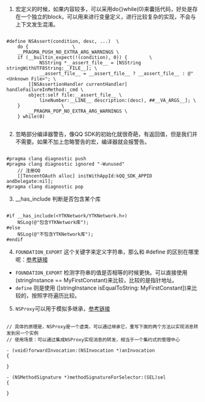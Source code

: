 
1. 宏定义的时候，如果内容较多，可以采用do{}while(0)来囊括代码，好处是存在一个独立的block，可以用来进行变量定义，进行比较复杂的实现，不会与上下文发生混淆。

```objc

#define NSAssert(condition, desc, ...)	\
    do {				\
	__PRAGMA_PUSH_NO_EXTRA_ARG_WARNINGS \
	if (__builtin_expect(!(condition), 0)) {		\
            NSString *__assert_file__ = [NSString stringWithUTF8String:__FILE__]; \
            __assert_file__ = __assert_file__ ? __assert_file__ : @"<Unknown File>"; \
	    [[NSAssertionHandler currentHandler] handleFailureInMethod:_cmd \
		object:self file:__assert_file__ \
	    	lineNumber:__LINE__ description:(desc), ##__VA_ARGS__]; \
	}				\
        __PRAGMA_POP_NO_EXTRA_ARG_WARNINGS \
    } while(0)


```



2. 忽略部分编译器警告，像QQ SDK的初始化就很奇葩，有返回值，但是我们并不需要。如果不加上忽略警告的宏，编译器就会报警告。

```objc

#pragma clang diagnostic push
#pragma clang diagnostic ignored "-Wunused"
    // 注册QQ
    [[TencentOAuth alloc] initWithAppId:kQQ_SDK_APPID andDelegate:nil];
#pragma clang diagnostic pop

```

3. __has_include 判断是否包含某个库

```objc

#if __has_include(<YTKNetwork/YTKNetwork.h>)
    NSLog(@"包含YTKNetwork库");
#else
    NSLog(@"不包含YTKNetwork库");
#endif

```

4. `FOUNDATION_EXPORT` 这个关键字来定义字符串，那么和 #define 的区别在哪里呢：[参考链接](https://www.jianshu.com/p/0694eb214d87)

 * `FOUNDATION_EXPORT` 检测字符串的值是否相等的时候更快。可以直接使用(stringInstance == MyFirstConstant)来比较，比较的是指针地址。
 * `define` 则是使用 ([stringInstance isEqualToString: MyFirstConstant])来比较的，按照字符遍历比较。


5. `NSProxy`可以用于模拟多继承，[参考链接](http://ios.jobbole.com/87856/)

```objc

// 具体的原理是，NSProxy是一个虚类，可以通过继承它，重写下面的两个方法以实现消息转发到另一个实例
// 使用场景：可以通过集成NSProxy实现消息的转发，相当于一个集约式的管理中心

- (void)forwardInvocation:(NSInvocation *)anInvocation
{

}

- (NSMethodSignature *)methodSignatureForSelector:(SEL)sel
{
    
}

```

